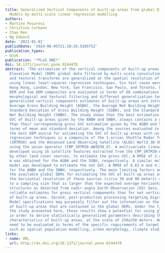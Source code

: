 ```yaml
---
title: Generalized Vertical Components of built-up areas from global Digital Elevation
  Models by multi-scale linear regression modelling
authors:
- Martino Pesaresi
- Christina Corbane
- Chao Ren
- Ng Edward
date: '2021-01-01'
publishDate: '2024-06-05T21:10:26.520575Z'
publication_types:
- book
publication: '*PLoS ONE*'
doi: 10.1371/journal.pone.0244478
abstract: 'The estimation of the vertical components of built-up areas from free Digital
  Elevation Model (DEM) global data filtered by multi-scale convolutional, morphological
  and textural transforms are generalized at the spatial resolution of 250 meters
  using linear least-squares regression techniques. Six test cases were selected:
  Hong Kong, London, New York, San Francisco, Sao Paulo, and Toronto. Five global
  DEM and two DEM composites are evaluated in terms of 60 combinations of linear,
  morphological and textural filtering and different generalization techniques. Four
  generalized vertical components estimates of built-up areas are introduced: the
  Average Gross Building Height (AGBH), the Average Net Building Height (ANBH), the
  Standard Deviation of Gross Building Height (SGBH), and the Standard Deviation of
  Net Building Height (SNBH). The study shows that the best estimation of the net
  GVC of built-up areas given by the ANBH and SNBH, always contains a greater error
  than their corresponding gross GVC estimation given by the AGBH and SGBH, both in
  terms of mean and standard deviation. Among the sources evaluated in this study,
  the best DEM source for estimating the GVC of built-up areas with univariate linear
  regression techniques is a composite of the 1-arcsec Shuttle Radar Topography Mission
  (SRTM30) and the Advanced Land Observing Satellite (ALOS) World 3D-30 m (AW3D30)
  using the union operator (CMP_SRTM30-AW3D30_U). A multivariate linear model was
  developed using 16 satellite features extracted from the CMP_SRTM30-AW3D30_U enriched
  by other land cover sources, to estimate the gross GVC. A RMSE of 2.40 m and 3.25
  m was obtained for the AGBH and the SGBH, respectively. A similar multivariate linear
  model was developed to estimate the net GVC. A RMSE of 6.63 m and 4.38 m was obtained
  for the ANBH and the SNBH, respectively. The main limiting factors on the use of
  the available global DEMs for estimating the GVC of built-up areas are two. First,
  the horizontal resolution of these sources (circa 30 and 90 meters) corresponds
  to a sampling size that is larger than the expected average horizontal size of built-up
  structures as detected from nadir-angle Earth Observation (EO) data, producing more
  reliable estimates for gross vertical components than for net vertical component
  of built-up areas. Second, post-production processing targeting Digital Terrain
  Model specifications may purposely filter out the information on the vertical component
  of built-up areas that are contained in the global DEMs. Under the limitations of
  the study presented here, these results show a potential for using global DEM sources
  in order to derive statistically generalized parameters describing the vertical
  characteristics of built-up areas, at the scale of 250x250 meters. However, estimates
  need to be evaluated in terms of the specific requirements of target applications
  such as spatial population modelling, urban morphology, climate studies and so on.'
links:
- name: URL
  url: http://dx.doi.org/10.1371/journal.pone.0244478
---
```

